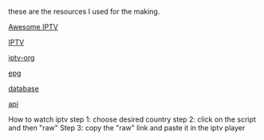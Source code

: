these are the resources I used for the making.


[Awesome IPTV](https://github.com/iptv-org/awesome-iptv ) 

[IPTV](https://github.com/iptv-org/iptv)

[iptv-org](https://github.com/iptv-org/iptv-org.github.io)

[epg](https://github.com/iptv-org/epg)

[database](https://github.com/iptv-org/database)

[api](https://github.com/iptv-org/api)




How to watch iptv                               step 1: choose desired country                       step 2: click on the script and then "raw"             Step 3: copy the "raw" link and paste it in the iptv player 











